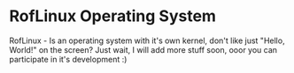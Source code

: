 # RofLinux Operating System
RofLinux - Is an operating system with it's own kernel, don't like just "Hello, World!" on the screen? Just wait, I will add more stuff soon, ooor you can participate in it's development :)
